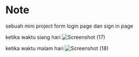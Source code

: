 # Note
sebuah mini project form login page dan sign in page


ketika waktu siang hari
![Screenshot (17)](https://github.com/wraleydi/mini-project/assets/166751493/e8f60566-c8d9-46da-8c39-37ebbb405288)


ketika waktu malam hari
![Screenshot (18)](https://github.com/wraleydi/mini-project/assets/166751493/2f3ac74c-b65e-4dec-9547-a26aee87ad08)

